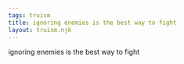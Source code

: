 ```yaml
---
tags: truism
title: ignoring enemies is the best way to fight
layout: truism.njk
---
```


ignoring enemies is the best way to fight